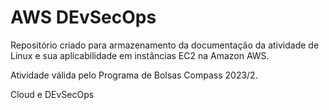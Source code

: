 

# AWS DEvSecOps

Repositório criado para armazenamento da documentação da atividade de Linux e sua aplicabilidade em instâncias EC2 na Amazon AWS. 

Atividade válida pelo Programa de Bolsas Compass 2023/2.

Cloud e DEvSecOps

